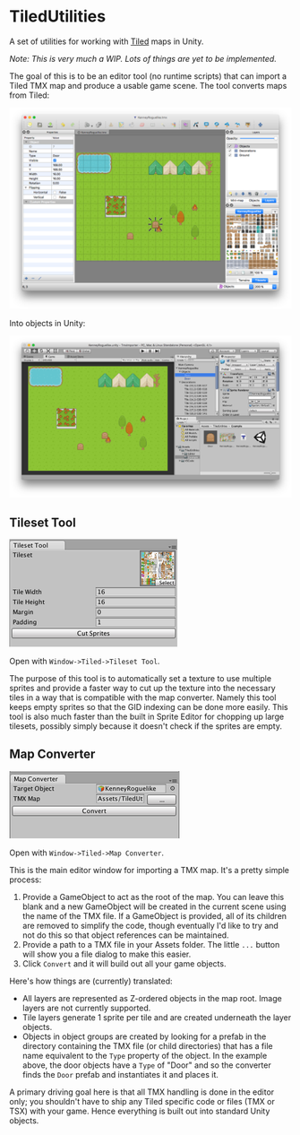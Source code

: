 # TiledUtilities

A set of utilities for working with [Tiled](http://mapeditor.org) maps in Unity.

*Note: This is very much a WIP. Lots of things are yet to be implemented.*

The goal of this is to be an editor tool (no runtime scripts) that can import a Tiled TMX map and produce a usable game scene. The tool converts maps from Tiled:

![Tiled](./Readme_Tiled.png)

Into objects in Unity:

![Tiled](./Readme_Unity.png)

## Tileset Tool

![Tileset Tool Window](./Readme_TilesetTool.png)

Open with `Window->Tiled->Tileset Tool`.

The purpose of this tool is to automatically set a texture to use multiple sprites and provide a faster way to cut up the texture into the necessary tiles in a way that is compatible with the map converter. Namely this tool keeps empty sprites so that the GID indexing can be done more easily. This tool is also much faster than the built in Sprite Editor for chopping up large tilesets, possibly simply because it doesn't check if the sprites are empty.

## Map Converter

![Map Converter](./Readme_MapConverter.png)

Open with `Window->Tiled->Map Converter`.

This is the main editor window for importing a TMX map. It's a pretty simple process:

1. Provide a GameObject to act as the root of the map. You can leave this blank and a new GameObject will be created in the current scene using the name of the TMX file. If a GameObject is provided, all of its children are removed to simplify the code, though eventually I'd like to try and not do this so that object references can be maintained.
2. Provide a path to a TMX file in your Assets folder. The little `...` button will show you a file dialog to make this easier.
3. Click `Convert` and it will build out all your game objects.

Here's how things are (currently) translated:

- All layers are represented as Z-ordered objects in the map root. Image layers are not currently supported.
- Tile layers generate 1 sprite per tile and are created underneath the layer objects.
- Objects in object groups are created by looking for a prefab in the directory containing the TMX file (or child directories) that has a file name equivalent to the `Type` property of the object. In the example above, the door objects have a `Type` of "Door" and so the converter finds the `Door` prefab and instantiates it and places it.

A primary driving goal here is that all TMX handling is done in the editor only; you shouldn't have to ship any Tiled specific code or files (TMX or TSX) with your game. Hence everything is built out into standard Unity objects.
